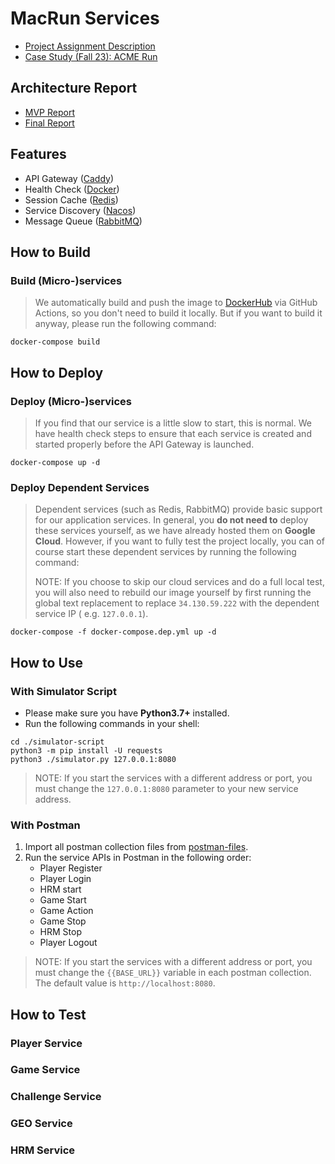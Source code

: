 # MacRun Services

- [Project Assignment Description](.project-docs/Project_Assignment_Description.pdf)
- [Case Study (Fall 23): ACME Run](.project-docs/Case_Study_Fall2023.pdf)

## Architecture Report

- [MVP Report](https://docs.google.com/document/d/1autqAB21GcHH2TUhu9ez9Kf1AKQdTmIThb3qxiyk7p8/edit?usp=sharing)
- [Final Report](https://docs.google.com/document/d/10VK-EgGRhk5Q-xbG0QR4D0luVF6JTTd3wDxl1OF0oBA/edit?usp=sharing)

## Features

- API Gateway ([Caddy](https://caddyserver.com/))
- Health Check ([Docker](https://www.docker.com/))
- Session Cache ([Redis](https://redis.io/))
- Service Discovery ([Nacos](https://nacos.io/en-us/))
- Message Queue ([RabbitMQ](https://www.rabbitmq.com/))

## How to Build

### Build (Micro-)services

> We automatically build and push the image to [DockerHub](https://hub.docker.com/u/macrun) via GitHub Actions, so you
> don't need to build it locally. But if you want to build it anyway, please run the following command:

```shell
docker-compose build
```

## How to Deploy

### Deploy (Micro-)services

> If you find that our service is a little slow to start, this is normal. We have health check steps to ensure that each
> service is created and started properly before the API Gateway is launched.

```shell
docker-compose up -d
````

### Deploy Dependent Services

> Dependent services (such as Redis, RabbitMQ) provide basic support for our application services. In general, you **do
> not need to** deploy these services yourself, as we have already hosted them on **Google Cloud**. However, if you want
> to fully test the project locally, you can of course start these dependent services by running the following command:
>
> NOTE: If you choose to skip our cloud services and do a full local test, you will also need to rebuild our image
> yourself by first running the global text replacement to replace `34.130.59.222` with the dependent service IP (
> e.g. `127.0.0.1`).

```shell
docker-compose -f docker-compose.dep.yml up -d
```

## How to Use

### With Simulator Script

- Please make sure you have **Python3.7+** installed.
- Run the following commands in your shell:

```shell
cd ./simulator-script
python3 -m pip install -U requests
python3 ./simulator.py 127.0.0.1:8080
```

> NOTE: If you start the services with a different address or port, you must change the `127.0.0.1:8080` parameter to
> your new service address.

### With Postman

1. Import all postman collection files from [postman-files](./postman-files).
2. Run the service APIs in Postman in the following order:
    - Player Register
    - Player Login
    - HRM start
    - Game Start
    - Game Action
    - Game Stop
    - HRM Stop
    - Player Logout

> NOTE: If you start the services with a different address or port, you must change the `{{BASE_URL}}` variable in each
> postman collection. The default value is `http://localhost:8080`.

## How to Test

### Player Service

### Game Service

### Challenge Service

### GEO Service

### HRM Service
